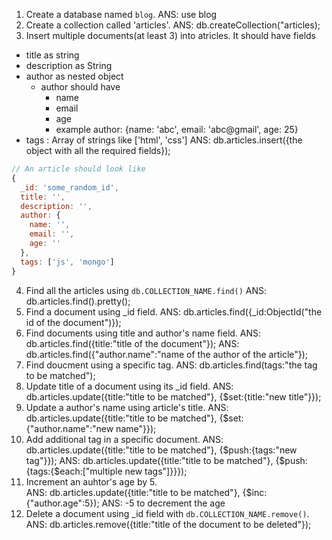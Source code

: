 1. Create a database named `blog`.
    ANS: use blog
2. Create a collection called 'articles'.
    ANS: db.createCollection("articles);
3. Insert multiple documents(at least 3) into atricles. It should have fields
  - title as string
  - description as String
  - author as nested object
    - author should have
      - name
      - email
      - age
      - example author: {name: 'abc', email: 'abc@gmail', age: 25}
  - tags : Array of strings like ['html', 'css'] 
    ANS: db.articles.insert({the object with all the required fields});
```js
// An article should look like
{
  _id: 'some_random_id',
  title: '',
  description: '',
  author: {
    name: '',
    email: '',
    age: ''
  },
  tags: ['js', 'mongo']
}
```

4. Find all the articles using `db.COLLECTION_NAME.find()`
    ANS: db.articles.find().pretty();
5. Find a document using _id field.
    ANS: db.articles.find({_id:ObjectId("the id of the document")});
6. Find documents using title and author's name field.
    ANS: db.articles.find({title:"title of the document"});
    ANS: db.articles.find({"author.name":"name of the author of the article"});
7. Find doucment using a specific tag.
    ANS: db.articles.find(tags:"the tag to be matched");
8. Update title of a document using its _id field.
    ANS: db.articles.update({title:"title to be matched"}, {$set:{title:"new title"}});
9. Update a author's name using article's title.
    ANS: db.articles.update({title:"title to be matched"}, {$set:{"author.name":"new name"}});
10. Add additional tag in a specific document.
    ANS: db.articles.update({title:"title to be matched"}, {$push:{tags:"new tag"}});
    ANS: db.articles.update({title:"title to be matched"}, {$push:{tags:{$each:["multiple new tags"]}}});
11. Increment an auhtor's age by 5.  
    ANS: db.articles.update({title:"title to be matched"}, {$inc:{"author.age":5});
    ANS: -5 to decrement the age
12. Delete a document using _id field with `db.COLLECTION_NAME.remove()`.
    ANS: db.articles.remove({title:"title of the document to be deleted"});
